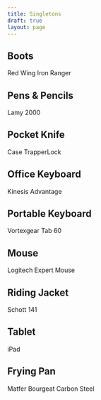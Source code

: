 ```yaml
---
title: Singletons
draft: true
layout: page
---
```


## Boots
Red Wing Iron Ranger

## Pens & Pencils
Lamy 2000

## Pocket Knife
Case TrapperLock

## Office Keyboard
Kinesis Advantage

## Portable Keyboard
Vortexgear Tab 60

## Mouse
Logitech Expert Mouse

## Riding Jacket
Schott 141

## Tablet
iPad

## Frying Pan
Matfer Bourgeat Carbon Steel